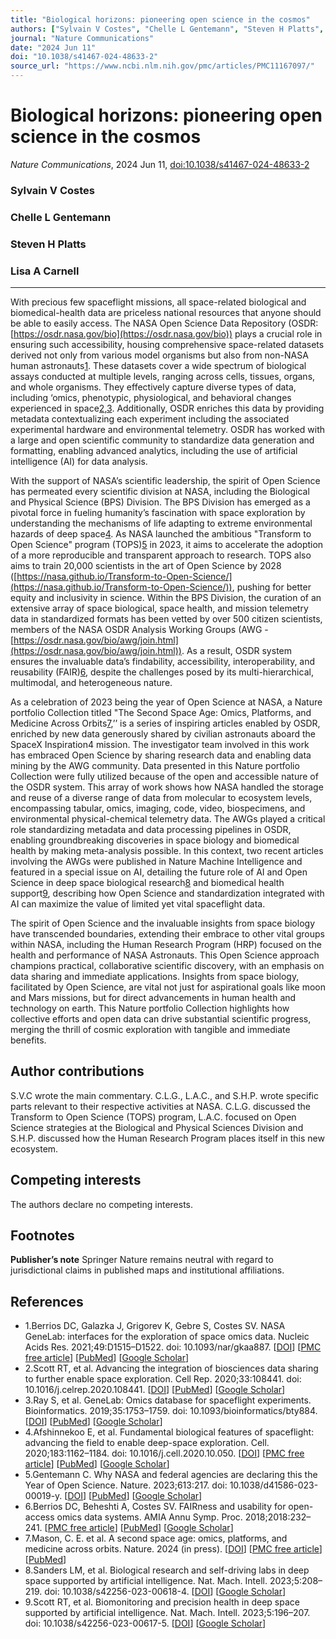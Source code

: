 ```yaml
---
title: "Biological horizons: pioneering open science in the cosmos"
authors: ["Sylvain V Costes", "Chelle L Gentemann", "Steven H Platts", "Lisa A Carnell"]
journal: "Nature Communications"
date: "2024 Jun 11"
doi: "10.1038/s41467-024-48633-2"
source_url: "https://www.ncbi.nlm.nih.gov/pmc/articles/PMC11167097/"
---
```


# Biological horizons: pioneering open science in the cosmos

*Nature Communications*, 2024 Jun 11, [doi:10.1038/s41467-024-48633-2](https://doi.org/10.1038/s41467-024-48633-2)

### Sylvain V Costes
### Chelle L Gentemann
### Steven H Platts
### Lisa A Carnell

* * *

With precious few spaceflight missions, all space-related biological and biomedical-health data are priceless national resources that anyone should be able to easily access. The NASA Open Science Data Repository (OSDR: [https://osdr.nasa.gov/bio](https://osdr.nasa.gov/bio)) plays a crucial role in ensuring such accessibility, housing comprehensive space-related datasets derived not only from various model organisms but also from non-NASA human astronauts[1](#CR1). These datasets cover a wide spectrum of biological assays conducted at multiple levels, ranging across cells, tissues, organs, and whole organisms. They effectively capture diverse types of data, including ‘omics, phenotypic, physiological, and behavioral changes experienced in space[2](#CR2),[3](#CR3). Additionally, OSDR enriches this data by providing metadata contextualizing each experiment including the associated experimental hardware and environmental telemetry. OSDR has worked with a large and open scientific community to standardize data generation and formatting, enabling advanced analytics, including the use of artificial intelligence (AI) for data analysis.

With the support of NASA’s scientific leadership, the spirit of Open Science has permeated every scientific division at NASA, including the Biological and Physical Science (BPS) Division. The BPS Division has emerged as a pivotal force in fueling humanity’s fascination with space exploration by understanding the mechanisms of life adapting to extreme environmental hazards of deep space[4](#CR4). As NASA launched the ambitious "Transform to Open Science" program (TOPS)[5](#CR5) in 2023, it aims to accelerate the adoption of a more reproducible and transparent approach to research. TOPS also aims to train 20,000 scientists in the art of Open Science by 2028 ([https://nasa.github.io/Transform-to-Open-Science/](https://nasa.github.io/Transform-to-Open-Science/)), pushing for better equity and inclusivity in science. Within the BPS Division, the curation of an extensive array of space biological, space health, and mission telemetry data in standardized formats has been vetted by over 500 citizen scientists, members of the NASA OSDR Analysis Working Groups (AWG - [https://osdr.nasa.gov/bio/awg/join.html](https://osdr.nasa.gov/bio/awg/join.html)). As a result, OSDR system ensures the invaluable data’s findability, accessibility, interoperability, and reusability (FAIR)[6](#CR6), despite the challenges posed by its multi-hierarchical, multimodal, and heterogeneous nature.

As a celebration of 2023 being the year of Open Science at NASA, a Nature portfolio Collection titled "The Second Space Age: Omics, Platforms, and Medicine Across Orbits[7](#CR7),’’ is a series of inspiring articles enabled by OSDR, enriched by new data generously shared by civilian astronauts aboard the SpaceX Inspiration4 mission. The investigator team involved in this work has embraced Open Science by sharing research data and enabling data mining by the AWG community. Data presented in this Nature portfolio Collection were fully utilized because of the open and accessible nature of the OSDR system. This array of work shows how NASA handled the storage and reuse of a diverse range of data from molecular to ecosystem levels, encompassing tabular, omics, imaging, code, video, biospecimens, and environmental physical-chemical telemetry data. The AWGs played a critical role standardizing metadata and data processing pipelines in OSDR, enabling groundbreaking discoveries in space biology and biomedical health by making meta-analysis possible. In this context, two recent articles involving the AWGs were published in Nature Machine Intelligence and featured in a special issue on AI, detailing the future role of AI and Open Science in deep space biological research[8](#CR8) and biomedical health support[9](#CR9), describing how Open Science and standardization integrated with AI can maximize the value of limited yet vital spaceflight data.

The spirit of Open Science and the invaluable insights from space biology have transcended boundaries, extending their embrace to other vital groups within NASA, including the Human Research Program (HRP) focused on the health and performance of NASA Astronauts. This Open Science approach champions practical, collaborative scientific discovery, with an emphasis on data sharing and immediate applications. Insights from space biology, facilitated by Open Science, are vital not just for aspirational goals like moon and Mars missions, but for direct advancements in human health and technology on earth. This Nature portfolio Collection highlights how collective efforts and open data can drive substantial scientific progress, merging the thrill of cosmic exploration with tangible and immediate benefits.

## Author contributions

S.V.C wrote the main commentary. C.L.G., L.A.C., and S.H.P. wrote specific parts relevant to their respective activities at NASA. C.L.G. discussed the Transform to Open Science (TOPS) program, L.A.C. focused on Open Science strategies at the Biological and Physical Sciences Division and S.H.P. discussed how the Human Research Program places itself in this new ecosystem.

## Competing interests

The authors declare no competing interests.

## Footnotes

**Publisher’s note** Springer Nature remains neutral with regard to jurisdictional claims in published maps and institutional affiliations.

## References

*   1.Berrios DC, Galazka J, Grigorev K, Gebre S, Costes SV. NASA GeneLab: interfaces for the exploration of space omics data. Nucleic Acids Res. 2021;49:D1515–D1522. doi: 10.1093/nar/gkaa887. \[[DOI](https://doi.org/10.1093/nar/gkaa887)\] \[[PMC free article](https://www.ncbi.nlm.nih.gov/articles/PMC7778922/)\] \[[PubMed](https://pubmed.ncbi.nlm.nih.gov/33080015/)\] \[[Google Scholar](https://scholar.google.com/scholar_lookup?journal=Nucleic%20Acids%20Res.&title=NASA%20GeneLab:%20interfaces%20for%20the%20exploration%20of%20space%20omics%20data&author=DC%20Berrios&author=J%20Galazka&author=K%20Grigorev&author=S%20Gebre&author=SV%20Costes&volume=49&publication_year=2021&pages=D1515-D1522&pmid=33080015&doi=10.1093/nar/gkaa887&)\]
*   2.Scott RT, et al. Advancing the integration of biosciences data sharing to further enable space exploration. Cell Rep. 2020;33:108441. doi: 10.1016/j.celrep.2020.108441. \[[DOI](https://doi.org/10.1016/j.celrep.2020.108441)\] \[[PubMed](https://pubmed.ncbi.nlm.nih.gov/33242404/)\] \[[Google Scholar](https://scholar.google.com/scholar_lookup?journal=Cell%20Rep.&title=Advancing%20the%20integration%20of%20biosciences%20data%20sharing%20to%20further%20enable%20space%20exploration&author=RT%20Scott&volume=33&publication_year=2020&pages=108441&pmid=33242404&doi=10.1016/j.celrep.2020.108441&)\]
*   3.Ray S, et al. GeneLab: Omics database for spaceflight experiments. Bioinformatics. 2019;35:1753–1759. doi: 10.1093/bioinformatics/bty884. \[[DOI](https://doi.org/10.1093/bioinformatics/bty884)\] \[[PubMed](https://pubmed.ncbi.nlm.nih.gov/30329036/)\] \[[Google Scholar](https://scholar.google.com/scholar_lookup?journal=Bioinformatics&title=GeneLab:%20Omics%20database%20for%20spaceflight%20experiments&author=S%20Ray&volume=35&publication_year=2019&pages=1753-1759&pmid=30329036&doi=10.1093/bioinformatics/bty884&)\]
*   4.Afshinnekoo E, et al. Fundamental biological features of spaceflight: advancing the field to enable deep-space exploration. Cell. 2020;183:1162–1184. doi: 10.1016/j.cell.2020.10.050. \[[DOI](https://doi.org/10.1016/j.cell.2020.10.050)\] \[[PMC free article](https://www.ncbi.nlm.nih.gov/articles/PMC8441988/)\] \[[PubMed](https://pubmed.ncbi.nlm.nih.gov/33242416/)\] \[[Google Scholar](https://scholar.google.com/scholar_lookup?journal=Cell&title=Fundamental%20biological%20features%20of%20spaceflight:%20advancing%20the%20field%20to%20enable%20deep-space%20exploration&author=E%20Afshinnekoo&volume=183&publication_year=2020&pages=1162-1184&pmid=33242416&doi=10.1016/j.cell.2020.10.050&)\]
*   5.Gentemann C. Why NASA and federal agencies are declaring this the Year of Open Science. Nature. 2023;613:217. doi: 10.1038/d41586-023-00019-y. \[[DOI](https://doi.org/10.1038/d41586-023-00019-y)\] \[[PubMed](https://pubmed.ncbi.nlm.nih.gov/36631654/)\] \[[Google Scholar](https://scholar.google.com/scholar_lookup?journal=Nature&title=Why%20NASA%20and%20federal%20agencies%20are%20declaring%20this%20the%20Year%20of%20Open%20Science&author=C%20Gentemann&volume=613&publication_year=2023&pages=217&pmid=36631654&doi=10.1038/d41586-023-00019-y&)\]
*   6.Berrios DC, Beheshti A, Costes SV. FAIRness and usability for open-access omics data systems. AMIA Annu Symp. Proc. 2018;2018:232–241. \[[PMC free article](https://www.ncbi.nlm.nih.gov/articles/PMC6371294/)\] \[[PubMed](https://pubmed.ncbi.nlm.nih.gov/30815061/)\] \[[Google Scholar](https://scholar.google.com/scholar_lookup?journal=AMIA%20Annu%20Symp.%20Proc.&title=FAIRness%20and%20usability%20for%20open-access%20omics%20data%20systems&author=DC%20Berrios&author=A%20Beheshti&author=SV%20Costes&volume=2018&publication_year=2018&pages=232-241&pmid=30815061&)\]
*   7.Mason, C. E. et al. A second space age: omics, platforms, and medicine across orbits. Nature. 2024 (in press). \[[DOI](https://doi.org/10.1038/s41586-024-07586-8)\] \[[PMC free article](https://www.ncbi.nlm.nih.gov/articles/PMC12366838/)\] \[[PubMed](https://pubmed.ncbi.nlm.nih.gov/38862027/)\]
*   8.Sanders LM, et al. Biological research and self-driving labs in deep space supported by artificial intelligence. Nat. Mach. Intell. 2023;5:208–219. doi: 10.1038/s42256-023-00618-4. \[[DOI](https://doi.org/10.1038/s42256-023-00618-4)\] \[[Google Scholar](https://scholar.google.com/scholar_lookup?journal=Nat.%20Mach.%20Intell.&title=Biological%20research%20and%20self-driving%20labs%20in%20deep%20space%20supported%20by%20artificial%20intelligence&author=LM%20Sanders&volume=5&publication_year=2023&pages=208-219&doi=10.1038/s42256-023-00618-4&)\]
*   9.Scott RT, et al. Biomonitoring and precision health in deep space supported by artificial intelligence. Nat. Mach. Intell. 2023;5:196–207. doi: 10.1038/s42256-023-00617-5. \[[DOI](https://doi.org/10.1038/s42256-023-00617-5)\] \[[Google Scholar](https://scholar.google.com/scholar_lookup?journal=Nat.%20Mach.%20Intell.&title=Biomonitoring%20and%20precision%20health%20in%20deep%20space%20supported%20by%20artificial%20intelligence&author=RT%20Scott&volume=5&publication_year=2023&pages=196-207&doi=10.1038/s42256-023-00617-5&)\]